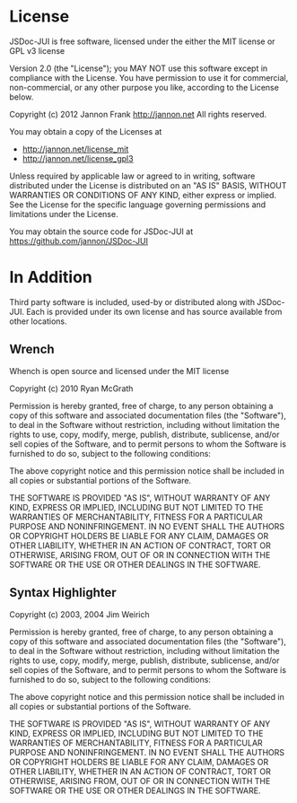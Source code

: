 License
=======

JSDoc-JUI is free software, licensed under the either the MIT license or GPL v3 license
 
Version 2.0 (the "License"); you MAY NOT use this software except in
compliance with the License. You have permission to use it for commercial,
non-commercial, or any other purpose you like, according to the
License below.

Copyright (c) 2012 Jannon Frank http://jannon.net
All rights reserved.

You may obtain a copy of the Licenses at
- http://jannon.net/license_mit
- http://jannon.net/license_gpl3

Unless required by applicable law or agreed to in writing, software
distributed under the License is distributed on an "AS IS" BASIS,
WITHOUT WARRANTIES OR CONDITIONS OF ANY KIND, either express or
implied. See the License for the specific language governing
permissions and limitations under the License.

You may obtain the source code for JSDoc-JUI at
https://github.com/jannon/JSDoc-JUI


In Addition
===========

Third party software is included, used-by or distributed along
with JSDoc-JUI. Each is provided under its own license and has source
available from other locations.


Wrench
------

Whench is open source and licensed under the MIT license

Copyright (c) 2010 Ryan McGrath

Permission is hereby granted, free of charge, to any person obtaining a copy
of this software and associated documentation files (the "Software"), to deal
in the Software without restriction, including without limitation the rights
to use, copy, modify, merge, publish, distribute, sublicense, and/or sell
copies of the Software, and to permit persons to whom the Software is
furnished to do so, subject to the following conditions:

The above copyright notice and this permission notice shall be included in
all copies or substantial portions of the Software.

THE SOFTWARE IS PROVIDED "AS IS", WITHOUT WARRANTY OF ANY KIND, EXPRESS OR
IMPLIED, INCLUDING BUT NOT LIMITED TO THE WARRANTIES OF MERCHANTABILITY,
FITNESS FOR A PARTICULAR PURPOSE AND NONINFRINGEMENT. IN NO EVENT SHALL THE
AUTHORS OR COPYRIGHT HOLDERS BE LIABLE FOR ANY CLAIM, DAMAGES OR OTHER
LIABILITY, WHETHER IN AN ACTION OF CONTRACT, TORT OR OTHERWISE, ARISING FROM,
OUT OF OR IN CONNECTION WITH THE SOFTWARE OR THE USE OR OTHER DEALINGS IN
THE SOFTWARE.

Syntax Highlighter
------------------

Copyright (c) 2003, 2004 Jim Weirich

Permission is hereby granted, free of charge, to any person obtaining
a copy of this software and associated documentation files (the
"Software"), to deal in the Software without restriction, including
without limitation the rights to use, copy, modify, merge, publish,
distribute, sublicense, and/or sell copies of the Software, and to
permit persons to whom the Software is furnished to do so, subject to
the following conditions:

The above copyright notice and this permission notice shall be
included in all copies or substantial portions of the Software.

THE SOFTWARE IS PROVIDED "AS IS", WITHOUT WARRANTY OF ANY KIND,
EXPRESS OR IMPLIED, INCLUDING BUT NOT LIMITED TO THE WARRANTIES OF
MERCHANTABILITY, FITNESS FOR A PARTICULAR PURPOSE AND
NONINFRINGEMENT. IN NO EVENT SHALL THE AUTHORS OR COPYRIGHT HOLDERS BE
LIABLE FOR ANY CLAIM, DAMAGES OR OTHER LIABILITY, WHETHER IN AN ACTION
OF CONTRACT, TORT OR OTHERWISE, ARISING FROM, OUT OF OR IN CONNECTION
WITH THE SOFTWARE OR THE USE OR OTHER DEALINGS IN THE SOFTWARE.
